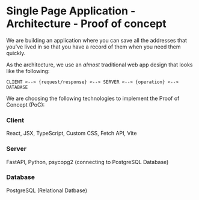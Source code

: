 # Single Page Application - Architecture - Proof of concept

We are building an application where you can save all the addresses that you've lived in so that you have a record of them when you need them quickly.

As the architecture, we use an _almost_ traditional web app design that looks like the following:

`CLIENT <--> {request/response} <--> SERVER <--> {operation} <--> DATABASE`

We are choosing the following technologies to implement the Proof of Concept (PoC):

### Client

React, JSX, TypeScript, Custom CSS, Fetch API, Vite

### Server

FastAPI, Python, psycopg2 (connecting to PostgreSQL Database)

### Database

PostgreSQL (Relational Datbase)
